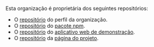 Esta organização é proprietária dos seguintes repositórios:

- O [repositório](https://github.com/MathJSLab/.github) do perfil da
  organização.
- O [repositório](https://github.com/MathJSLab/mathjslab) do
  [pacote npm](https://www.npmjs.com/package/mathjslab).
- O [repositório](https://github.com/MathJSLab/mathjslab-app) do
  [aplicativo web de demonstração](https://app.mathjslab.com).
- O [repositório](https://github.com/MathJSLab/mathjslab-www) da
  [página do projeto](https://mathjslab.com).
